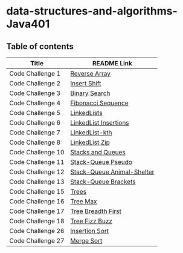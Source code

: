# data-structures-and-algorithms-Java401

## Table of contents

|     **Title**     | **README Link** |
| ----------------- | --------------- |
| Code Challenge 1  |[Reverse Array](https://github.com/malkhaleel88/data-structures-and-algorithms-Java401/tree/main/challenge01)|
| Code Challenge 2  |[Insert Shift](https://github.com/malkhaleel88/data-structures-and-algorithms-Java401/tree/main/challenge02)|
| Code Challenge 3  |[Binary Search](https://github.com/malkhaleel88/data-structures-and-algorithms-Java401/tree/main/challenge03)|
| Code Challenge 4  |[Fibonacci Sequence](https://github.com/malkhaleel88/data-structures-and-algorithms-Java401/tree/main/challenge04)|
| Code Challenge 5  |[LinkedLists](https://github.com/malkhaleel88/data-structures-and-algorithms-Java401/tree/main/challenge05)|
| Code Challenge 6  |[LinkedList Insertions](https://github.com/malkhaleel88/data-structures-and-algorithms-Java401/tree/main/challenge05)|
| Code Challenge 7  |[LinkedList-kth](https://github.com/malkhaleel88/data-structures-and-algorithms-Java401/tree/main/challenge05)|
| Code Challenge 8  |[LinkedList Zip](https://github.com/malkhaleel88/data-structures-and-algorithms-Java401/tree/main/challenge05)|
| Code Challenge 10  |[Stacks and Queues](https://github.com/malkhaleel88/data-structures-and-algorithms-Java401/tree/main/challenge10)|
| Code Challenge 11  |[Stack-Queue Pseudo](https://github.com/malkhaleel88/data-structures-and-algorithms-Java401/tree/main/challenge10)|
| Code Challenge 12  |[Stack-Queue Animal-Shelter](https://github.com/malkhaleel88/data-structures-and-algorithms-Java401/tree/main/challenge10)|
| Code Challenge 13  |[Stack-Queue Brackets](https://github.com/malkhaleel88/data-structures-and-algorithms-Java401/tree/main/challenge10)|
| Code Challenge 15  |[Trees](https://github.com/malkhaleel88/data-structures-and-algorithms-Java401/tree/main/challenge15)|
| Code Challenge 16  |[Tree Max](https://github.com/malkhaleel88/data-structures-and-algorithms-Java401/tree/main/challenge15)|
| Code Challenge 17  |[Tree Breadth First](https://github.com/malkhaleel88/data-structures-and-algorithms-Java401/tree/main/challenge15)|
| Code Challenge 18  |[Tree Fizz Buzz](https://github.com/malkhaleel88/data-structures-and-algorithms-Java401/tree/main/challenge15)|
| Code Challenge 26  |[Insertion Sort](https://github.com/malkhaleel88/data-structures-and-algorithms-Java401/tree/main/challenge26)|
| Code Challenge 27  |[Merge Sort](https://github.com/malkhaleel88/data-structures-and-algorithms-Java401/tree/main/challenge26)|
